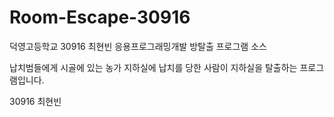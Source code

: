 # Room-Escape-30916
덕영고등학교 30916 최현빈 응용프로그래밍개발 방탈출 프로그램 소스


납치범들에게 시골에 있는 농가 지하실에 납치를 당한 사람이 지하실을 탈출하는 프로그램입니다.



30916 최현빈

